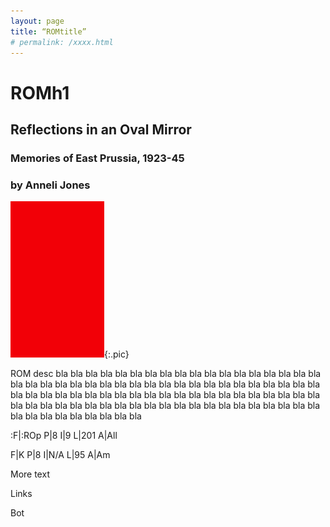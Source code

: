```yaml
---
layout: page
title: “ROMtitle”
# permalink: /xxxx.html
---
```


# ROMh1
## Reflections in an Oval Mirror
### Memories of East Prussia, 1923-45
### by Anneli Jones

![Cover](/pix/150r.jpg){:.pic}

ROM desc bla bla bla bla bla bla bla bla bla bla bla bla bla bla bla bla bla bla bla bla bla bla bla bla bla bla bla bla bla bla bla bla bla bla bla bla bla bla bla bla bla bla bla bla bla bla bla bla bla bla bla bla bla bla bla bla bla bla bla bla bla bla bla bla bla bla bla bla bla bla bla bla bla bla bla bla bla bla bla bla bla bla bla bla bla bla bla bla bla bla 

:F|:ROp
P|8
I|9
L|201
A|All

F|K
P|8
I|N/A
L|95
A|Am

More text

Links

Bot
